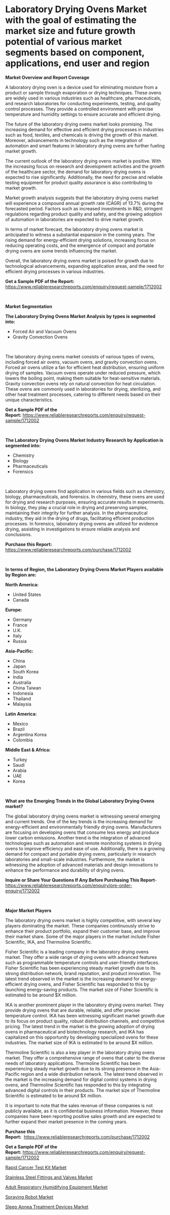 <p><h1>Laboratory Drying Ovens Market with the goal of estimating the market size and future growth potential of various market segments based on component, applications, end user and region</h1></p><p><strong>Market Overview and Report Coverage</strong></p>
<p><p>A laboratory drying oven is a device used for eliminating moisture from a product or sample through evaporation or drying techniques. These ovens are widely used in various industries such as healthcare, pharmaceuticals, and research laboratories for conducting experiments, testing, and quality control processes. They provide a controlled environment with precise temperature and humidity settings to ensure accurate and efficient drying.</p><p>The future of the laboratory drying ovens market looks promising. The increasing demand for effective and efficient drying processes in industries such as food, textiles, and chemicals is driving the growth of this market. Moreover, advancements in technology such as the integration of automation and smart features in laboratory drying ovens are further fueling market growth.</p><p>The current outlook of the laboratory drying ovens market is positive. With the increasing focus on research and development activities and the growth of the healthcare sector, the demand for laboratory drying ovens is expected to rise significantly. Additionally, the need for precise and reliable testing equipment for product quality assurance is also contributing to market growth.</p><p>Market growth analysis suggests that the laboratory drying ovens market will experience a compound annual growth rate (CAGR) of 13.7% during the forecasted period. Factors such as increased investments in R&D, stringent regulations regarding product quality and safety, and the growing adoption of automation in laboratories are expected to drive market growth.</p><p>In terms of market forecast, the laboratory drying ovens market is anticipated to witness a substantial expansion in the coming years. The rising demand for energy-efficient drying solutions, increasing focus on reducing operating costs, and the emergence of compact and portable drying ovens are some trends influencing the market.</p><p>Overall, the laboratory drying ovens market is poised for growth due to technological advancements, expanding application areas, and the need for efficient drying processes in various industries.</p></p>
<p><strong>Get a Sample PDF of the Report:</strong> <a href="https://www.reliableresearchreports.com/enquiry/request-sample/1712002">https://www.reliableresearchreports.com/enquiry/request-sample/1712002</a></p>
<p>&nbsp;</p>
<p><strong>Market Segmentation</strong></p>
<p><strong>The Laboratory Drying Ovens Market Analysis by types is segmented into:</strong></p>
<p><ul><li>Forced Air and Vacuum Ovens</li><li>Gravity Convection Ovens</li></ul></p>
<p>&nbsp;</p>
<p><p>The laboratory drying ovens market consists of various types of ovens, including forced air ovens, vacuum ovens, and gravity convection ovens. Forced air ovens utilize a fan for efficient heat distribution, ensuring uniform drying of samples. Vacuum ovens operate under reduced pressure, which lowers the boiling point, making them suitable for heat-sensitive materials. Gravity convection ovens rely on natural convection for heat circulation. These ovens are commonly used in laboratories for drying, sterilizing, and other heat treatment processes, catering to different needs based on their unique characteristics.</p></p>
<p><strong>Get a Sample PDF of the Report:</strong>&nbsp;<a href="https://www.reliableresearchreports.com/enquiry/request-sample/1712002">https://www.reliableresearchreports.com/enquiry/request-sample/1712002</a></p>
<p>&nbsp;</p>
<p><strong>The Laboratory Drying Ovens Market Industry Research by Application is segmented into:</strong></p>
<p><ul><li>Chemistry</li><li>Biology</li><li>Pharmaceuticals</li><li>Forensics</li></ul></p>
<p>&nbsp;</p>
<p><p>Laboratory drying ovens find application in various fields such as chemistry, biology, pharmaceuticals, and forensics. In chemistry, these ovens are used for drying and research purposes, ensuring accurate results in experiments. In biology, they play a crucial role in drying and preserving samples, maintaining their integrity for further analysis. In the pharmaceutical industry, they aid in the drying of drugs, facilitating efficient production processes. In forensics, laboratory drying ovens are utilized for evidence drying, assisting in investigations to ensure reliable analysis and conclusions.</p></p>
<p><strong>Purchase this Report:</strong>&nbsp; <a href="https://www.reliableresearchreports.com/purchase/1712002">https://www.reliableresearchreports.com/purchase/1712002</a></p>
<p>&nbsp;</p>
<p><strong>In terms of Region, the Laboratory Drying Ovens Market Players available by Region are:</strong></p>
<p>
    <p> <strong> North America: </strong>
        <ul>
            <li>United States</li>
            <li>Canada</li>
        </ul>
        </p> 
    <p> <strong> Europe: </strong>
        <ul>
            <li>Germany</li>
            <li>France</li>
            <li>U.K.</li>
            <li>Italy</li>
            <li>Russia</li>
        </ul>
        </p> 
    <p> <strong> Asia-Pacific: </strong>
        <ul>
            <li>China</li>
            <li>Japan</li>
            <li>South Korea</li>
            <li>India</li>
            <li>Australia</li>
            <li>China Taiwan</li>
            <li>Indonesia</li>
            <li>Thailand</li>
            <li>Malaysia</li>
        </ul>
        </p> 
    <p> <strong> Latin America: </strong>
        <ul>
            <li>Mexico</li>
            <li>Brazil</li>
            <li>Argentina Korea</li>
            <li>Colombia</li>
        </ul>
        </p> 
    <p> <strong> Middle East & Africa: </strong>
        <ul>
            <li>Turkey</li>
            <li>Saudi</li>
            <li>Arabia</li>
            <li>UAE</li>
            <li>Korea</li>
        </ul>
    </p>
    </p>
<p>&nbsp;</p>
<p><strong>What are the Emerging Trends in the Global Laboratory Drying Ovens market?</strong></p>
<p><p>The global laboratory drying ovens market is witnessing several emerging and current trends. One of the key trends is the increasing demand for energy-efficient and environmentally friendly drying ovens. Manufacturers are focusing on developing ovens that consume less energy and produce lower carbon emissions. Another trend is the integration of advanced technologies such as automation and remote monitoring systems in drying ovens to improve efficiency and ease of use. Additionally, there is a growing demand for compact and portable drying ovens, particularly in research laboratories and small-scale industries. Furthermore, the market is witnessing the adoption of advanced materials and design innovations to enhance the performance and durability of drying ovens.</p></p>
<p><strong>Inquire or Share Your Questions If Any Before Purchasing This Report</strong>- <a href="https://www.reliableresearchreports.com/enquiry/pre-order-enquiry/1712002">https://www.reliableresearchreports.com/enquiry/pre-order-enquiry/1712002</a></p>
<p>&nbsp;</p>
<p><strong>Major Market Players</strong></p>
<p><p>The laboratory drying ovens market is highly competitive, with several key players dominating the market. These companies continuously strive to enhance their product portfolio, expand their customer base, and improve their market share. Some of the major players in the market include Fisher Scientific, IKA, and Thermoline Scientific.</p><p>Fisher Scientific is a leading company in the laboratory drying ovens market. They offer a wide range of drying ovens with advanced features such as programmable temperature controls and user-friendly interfaces. Fisher Scientific has been experiencing steady market growth due to its strong distribution network, brand reputation, and product innovation. The latest trend observed in the market is the increasing demand for energy-efficient drying ovens, and Fisher Scientific has responded to this by launching energy-saving products. The market size of Fisher Scientific is estimated to be around $X million.</p><p>IKA is another prominent player in the laboratory drying ovens market. They provide drying ovens that are durable, reliable, and offer precise temperature control. IKA has been witnessing significant market growth due to its focus on product quality, robust distribution channels, and competitive pricing. The latest trend in the market is the growing adoption of drying ovens in pharmaceutical and biotechnology research, and IKA has capitalized on this opportunity by developing specialized ovens for these industries. The market size of IKA is estimated to be around $X million.</p><p>Thermoline Scientific is also a key player in the laboratory drying ovens market. They offer a comprehensive range of ovens that cater to the diverse needs of laboratory applications. Thermoline Scientific has been experiencing steady market growth due to its strong presence in the Asia-Pacific region and a wide distribution network. The latest trend observed in the market is the increasing demand for digital control systems in drying ovens, and Thermoline Scientific has responded to this by integrating advanced digital controls in their products. The market size of Thermoline Scientific is estimated to be around $X million.</p><p>It is important to note that the sales revenue of these companies is not publicly available, as it is confidential business information. However, these companies have been reporting positive sales growth and are expected to further expand their market presence in the coming years.</p></p>
<p><strong>Purchase this Report:</strong>&nbsp;&nbsp;<a href="https://www.reliableresearchreports.com/purchase/1712002">https://www.reliableresearchreports.com/purchase/1712002</a></p>
<p></p>
<p><strong>Get a Sample PDF of the Report:</strong>&nbsp;<a href="https://www.reliableresearchreports.com/enquiry/request-sample/1712002">https://www.reliableresearchreports.com/enquiry/request-sample/1712002</a></p>
<p><p><a href="https://medium.com/@drakesporer988/rapid-cancer-test-kit-market-exploring-market-share-market-trends-and-future-growth-957aeecf891d">Rapid Cancer Test Kit Market</a></p><p><a href="https://github.com/RoccoManning/Market-Research-Report-List-3/blob/main/stainless-steel-fittings-and-valves-market.md">Stainless Steel Fittings and Valves Market</a></p><p><a href="https://medium.com/@drakesporer988/adult-respiratory-humidifying-equipment-market-furnishes-information-on-market-share-market-d45c20c5ed10">Adult Respiratory Humidifying Equipment Market</a></p><p><a href="https://github.com/NorbertYates/Market-Research-Report-List-3/blob/main/spraying-robot-market.md">Spraying Robot Market</a></p><p><a href="https://medium.com/@drakesporer988/sleep-apnea-treatment-devices-market-furnishes-information-on-market-share-market-trends-and-9c230b0e8dab">Sleep Apnea Treatment Devices Market</a></p></p>